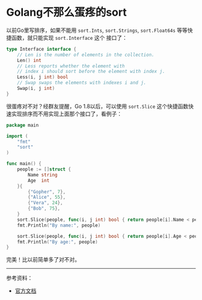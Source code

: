 # Golang不那么蛋疼的sort

以前Go里写排序，如果不能用 `sort.Ints`, `sort.Strings`, `sort.Float64s` 等等快捷函数，就只能实现 `sort.Interface` 这个
接口了：

```go
type Interface interface {
    // Len is the number of elements in the collection.
    Len() int
    // Less reports whether the element with
    // index i should sort before the element with index j.
    Less(i, j int) bool
    // Swap swaps the elements with indexes i and j.
    Swap(i, j int)
}
```

很蛋疼对不对？经群友提醒，Go 1.8以后，可以使用 `sort.Slice` 这个快捷函数快速实现排序而不用实现上面那个接口了，看例子：

```go
package main

import (
	"fmt"
	"sort"
)

func main() {
	people := []struct {
		Name string
		Age  int
	}{
		{"Gopher", 7},
		{"Alice", 55},
		{"Vera", 24},
		{"Bob", 75},
	}
	sort.Slice(people, func(i, j int) bool { return people[i].Name < people[j].Name })
	fmt.Println("By name:", people)

	sort.Slice(people, func(i, j int) bool { return people[i].Age < people[j].Age })
	fmt.Println("By age:", people)
}
```

完美！比以前简单多了对不对。

---

参考资料：

- [官方文档](https://golang.org/pkg/sort/#Slice)

